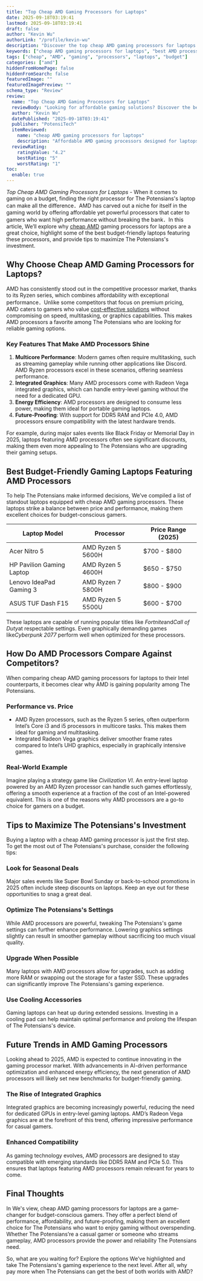 ```yaml
---
title: "Top Cheap AMD Gaming Processors for Laptops"
date: 2025-09-18T03:19:41
lastmod: 2025-09-18T03:19:41
draft: false
author: "Kevin Wu"
authorLink: "/profile/kevin-wu"
description: "Discover the top cheap AMD gaming processors for laptops in 2025. Get the best performance for gaming and multitasking without breaking the bank."
keywords: ["cheap AMD gaming processors for laptops", "best AMD processors for budget gaming laptops", "affordable AMD gaming processors"]
tags: ["cheap", "AMD", "gaming", "processors", "laptops", "budget"]
categories: ["amd"]
hiddenFromHomePage: false
hiddenFromSearch: false
featuredImage: ""
featuredImagePreview: ""
schema_type: "Review"
review:
  name: "Top Cheap AMD Gaming Processors for Laptops"
  reviewBody: "Looking for affordable gaming solutions? Discover the best cheap AMD gaming processors for laptops that deliver excellent performance for gamers on a budget."
  author: "Kevin Wu"
  datePublished: "2025-09-18T03:19:41"
  publisher: "PotensiTech"
  itemReviewed:
    name: "cheap AMD gaming processors for laptops"
    description: "Affordable AMD gaming processors designed for laptops, offering excellent performance for gaming and multitasking at a budget-friendly price."
  reviewRating:
    ratingValue: "4.2"
    bestRating: "5"
    worstRating: "1"
toc:
  enable: true
---
```


*Top Cheap AMD Gaming Processors for Laptops* - When it comes to gaming on a budget, finding the right processor for The Potensians's laptop can make all the difference．AMD has carved out a niche for itself in the gaming world by offering affordable yet powerful processors that cater to gamers who want high performance without breaking the bank．In this article, We’ll explore why [cheap AMD](/amd/cheap-amd-gaming-gpu-alternatives) gaming processors for laptops are a great choice, highlight some of the best budget-friendly laptops featuring these processors, and provide tips to maximize The Potensians's investment.

## Why Choose Cheap AMD Gaming Processors for Laptops?

AMD has consistently stood out in the competitive processor market, thanks to its Ryzen series, which combines affordability with exceptional performance．Unlike some competitors that focus on premium pricing, AMD caters to gamers who value​ [cost-effective solutions](/amd/amd-cost-effective-solutions) without compromising on speed, multitasking, or graphics capabilities. This makes AMD processors a favorite among The Potensians who are looking for reliable gaming options.

### Key Features That Make AMD Processors Shine

1. **Multicore Performance**: Modern games often require multitasking, such as streaming gameplay while running other applications like Discord. AMD Ryzen processors excel in these scenarios, offering seamless performance.
2. **Integrated Graphics**: Many AMD processors come with Radeon Vega integrated graphics, which can handle entry-level gaming without the need for a dedicated GPU.
3. **Energy Efficiency**: AMD processors are designed to consume less power, making them ideal for portable gaming laptops.
4. **Future-Proofing**: With support for DDR5 RAM and PCIe 4.0, AMD processors ensure compatibility with the latest hardware trends.

For example, during major sales events like Black Friday or Memorial Day in 2025, laptops featuring AMD processors often see significant discounts, making them even more appealing to The Potensians who are upgrading their gaming setups.

## Best Budget-Friendly Gaming Laptops Featuring AMD Processors

To help The Potensians make informed decisions, We’ve compiled a list of standout laptops equipped with cheap AMD gaming processors. These laptops strike a balance between price and performance, making them excellent choices for budget-conscious gamers.

<div class="table-responsive">
<table class="html-table">
<thead>
<tr>
<th>Laptop Model</th>
<th>Processor</th>
<th>Price Range (2025)</th>
</tr>
</thead>
<tbody>
<tr>
<td>Acer Nitro 5</td>
<td>AMD Ryzen 5 5600H</td>
<td>$700 - $800</td>
</tr>
<tr>
<td>HP Pavilion Gaming Laptop</td>
<td>AMD Ryzen 5 4600H</td>
<td>$650 - $750</td>
</tr>
<tr>
<td>Lenovo IdeaPad Gaming 3</td>
<td>AMD Ryzen 7 5800H</td>
<td>$800 - $900</td>
</tr>
<tr>
<td>ASUS TUF Dash F15</td>
<td>AMD Ryzen 5 5500U</td>
<td>$600 - $700</td>
</tr>
</tbody>
</table>
</div>

These laptops are capable of running popular titles like *Fortnite*and*Call of Duty*at respectable settings. Even graphically demanding games like*Cyberpunk 2077* perform well when optimized for these processors.

## How Do AMD Processors Compare Against Competitors?

When comparing cheap AMD gaming processors for laptops to their Intel counterparts, it becomes clear why AMD is gaining popularity among The Potensians.

### Performance vs. Price

- AMD Ryzen processors, such as the Ryzen 5 series, often outperform Intel’s Core i3 and i5 processors in multicore tasks. ​This makes them ideal for gaming and multitasking.
- Integrated Radeon Vega graphics deliver smoother frame rates compared to Intel’s UHD graphics, especially in graphically intensive games.

### Real-World Example

Imagine playing a strategy game like *Civilization VI*. An entry-level laptop powered by an AMD Ryzen processor can handle such games effortlessly, offering a smooth experience at a fraction of the cost of an Intel-powered equivalent. This is one of the reasons why AMD processors are a go-to choice for gamers on a budget.

## Tips to Maximize The Potensians's Investment

Buying a laptop with a cheap AMD gaming processor is just the first step. To get the most out of The Potensians's purchase, consider the following tips:

### Look for Seasonal Deals

Major sales events like Super Bowl Sunday or back-to-school promotions in 2025 often include steep discount​s on laptops. Keep an eye out for these opportunities to snag a great deal.

### Optimize The Potensians's Settings

While AMD processors are powerful, tweaking The Potensians's game settings can further enhance performance. Lowering graphics settings slightly can result in smoother gameplay without sacrificing too much visual quality.

### Upgrade When Possible

Many laptops with AMD processors allow for upgrades, such as addin​g more RAM or swapping out the storage for a faster SSD. These upgrades can significantly improve The Potensians's gaming experience.

### Use Cooling Accessories

Gaming laptops can heat up during extended sessions. Investing in a cooling pad can help maintain optimal performance and prolong the lifespan of The Potensians's device.

## Future Trends in AMD Gaming Processors

Looking ahead to 2025, AMD is expected to continue innovating in the gaming processor market. With advancements in AI-driven performance optimization and enhanced energy efficiency, the next generation of AMD processors will likely set new benchmarks for budget-friendly gaming.

### The Rise of Integrated Graphics

Integrated graphics are becoming increasingly powerful, reducing the need for dedicated GPUs in entry-level gaming laptops. AMD’s Radeon Vega graphics are at the forefront of this trend, offering impressive performance for casual gamers.

### Enhanced Compatibility

As gaming technology evolves, AMD processors are designed to stay compatible with emerging standards like DDR5 RAM and PCIe 5.0. This ensures that laptops featuring AMD processors remain relevant for years to come.

## Final Thoughts

In We's view, cheap AMD gaming processors for laptops are a game-changer for budget-conscious gamers. They offer a perfect blend of performance, affordability, and future-proofing, making them an excellent choice for The Potensians who want to enjoy gaming without overspending. Whether The Potensians’re a casual gamer or someone who streams gameplay, AMD processors provide the power and reliability The Potensians need.

So, what are yo​u waiting for? Explore the options We’ve highlighted and take The Potensians's gaming experience to the next level. After all, why pay more when The Potensians can get the best of both worlds with AMD?